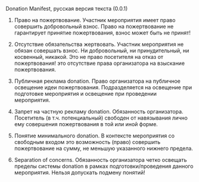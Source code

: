   Donation Manifest, русская версия текста (0.0.1)

1. Право на пожертвование. Участник мероприятия имеет право совершить добровольный взнос. Право на пожертвование не гарантирует принятие пожертвования, взнос может быть не принят!

2. Отсутствие обязательства жертвовать. Участник мероприятия не обязан совершать взнос. Ни добровольный, ни принудительный, ни косвенный, никакой. Это не право посетителя на отказ от пожертвования! это отсутствие права организатора на взыскание пожертвования.

3. Публичная реклама donation. Право организатора на публичное освещение идеи пожертвования. Подразделяется на освещение при подготовке мероприятия и освещение при проведении мероприятия.

4. Запрет на частную рекламу donation. Обязанность организатора. Посетитель (в т.ч. потенциальный) свободен от навязывания лично ему совершения пожертвования в той или иной форме.

5. Понятие минимального donation. В контексте мероприятия со свободным входом это возможность (право) совершить пожертвование на сумму, не меньшую указанного нижнего предела.

6. Separation of concerns. Обязанность организатора четко освещать пределы системы donation в рамках подготовки/проведения данного мероприятия. Нельзя допускать подмену понятий! 
